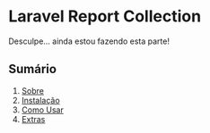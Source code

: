 # Laravel Report Collection

Desculpe... ainda estou fazendo esta parte!

## Sumário

  1. [Sobre](01-About.md)
  2. [Instalação](02-Installation.md)
  3. [Como Usar](03-Usage.md)
  4. [Extras](04-Extras.md)
  